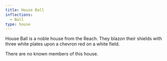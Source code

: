 ```yaml
---
title: House Ball
inflections:
  - Ball
type: house
---
```


House Ball is a noble house from the Reach. They blazon their shields with three white plates upon a chevron red on a white field.

There are no known members of this house.


